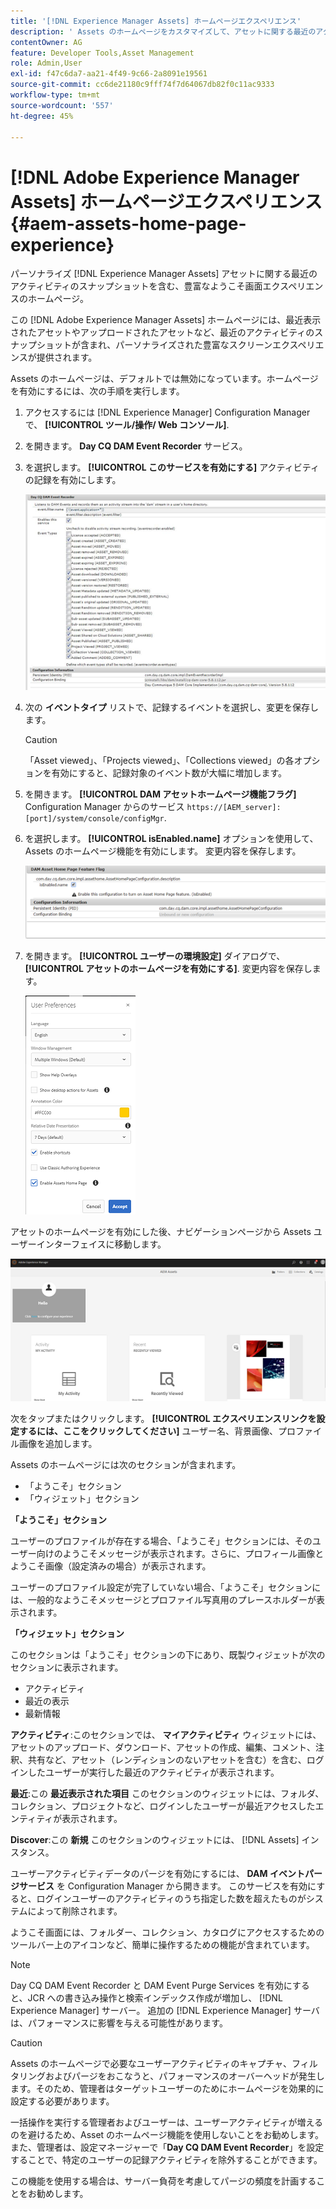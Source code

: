 ```yaml
---
title: '[!DNL Experience Manager Assets] ホームページエクスペリエンス'
description: ' Assets のホームページをカスタマイズして、アセットに関する最近のアクティビティのスナップショットを始め、有益なスタートアップスクリーンエクスペリエンスを実現できます。'
contentOwner: AG
feature: Developer Tools,Asset Management
role: Admin,User
exl-id: f47c6da7-aa21-4f49-9c66-2a8091e19561
source-git-commit: cc6de21180c9fff74f7d64067db82f0c11ac9333
workflow-type: tm+mt
source-wordcount: '557'
ht-degree: 45%

---
```


# [!DNL Adobe Experience Manager Assets] ホームページエクスペリエンス {#aem-assets-home-page-experience}

パーソナライズ [!DNL Experience Manager Assets] アセットに関する最近のアクティビティのスナップショットを含む、豊富なようこそ画面エクスペリエンスのホームページ。

この [!DNL Adobe Experience Manager Assets] ホームページには、最近表示されたアセットやアップロードされたアセットなど、最近のアクティビティのスナップショットが含まれ、パーソナライズされた豊富なスクリーンエクスペリエンスが提供されます。

Assets のホームページは、デフォルトでは無効になっています。ホームページを有効にするには、次の手順を実行します。

1. アクセスするには [!DNL Experience Manager] Configuration Manager で、 **[!UICONTROL ツール/操作/ Web コンソール]**.
1. を開きます。 **Day CQ DAM Event Recorder** サービス。
1. を選択します。 **[!UICONTROL このサービスを有効にする]** アクティビティの記録を有効にします。

   ![chlimage_1-250](assets/chlimage_1-250.png)

1. 次の **イベントタイプ** リストで、記録するイベントを選択し、変更を保存します。

   >[!CAUTION]
   >
   >「Asset viewed」、「Projects viewed」、「Collections viewed」の各オプションを有効にすると、記録対象のイベント数が大幅に増加します。

1. を開きます。 **[!UICONTROL DAM アセットホームページ機能フラグ]** Configuration Manager からのサービス `https://[AEM_server]:[port]/system/console/configMgr`.
1. を選択します。 **[!UICONTROL isEnabled.name]** オプションを使用して、Assets のホームページ機能を有効にします。 変更内容を保存します。

   ![chlimage_1-251](assets/chlimage_1-251.png)

1. を開きます。 **[!UICONTROL ユーザーの環境設定]** ダイアログで、 **[!UICONTROL アセットのホームページを有効にする]**. 変更内容を保存します。

   ![user_preferences](assets/user_preferences.png)

アセットのホームページを有効にした後、ナビゲーションページから Assets ユーザーインターフェイスに移動します。

![home_page](assets/home_page.png)

次をタップまたはクリックします。 **[!UICONTROL エクスペリエンスリンクを設定するには、ここをクリックしてください]** ユーザー名、背景画像、プロファイル画像を追加します。

Assets のホームページには次のセクションが含まれます。

* 「ようこそ」セクション
* 「ウィジェット」セクション

**「ようこそ」セクション**

ユーザーのプロファイルが存在する場合、「ようこそ」セクションには、そのユーザー向けのようこそメッセージが表示されます。さらに、プロフィール画像とようこそ画像（設定済みの場合）が表示されます。

ユーザーのプロファイル設定が完了していない場合、「ようこそ」セクションには、一般的なようこそメッセージとプロファイル写真用のプレースホルダーが表示されます。

**「ウィジェット」セクション**

このセクションは「ようこそ」セクションの下にあり、既製ウィジェットが次のセクションに表示されます。

* アクティビティ
* 最近の表示
* 最新情報

**アクティビティ**:このセクションでは、 **マイアクティビティ** ウィジェットには、アセットのアップロード、ダウンロード、アセットの作成、編集、コメント、注釈、共有など、アセット（レンディションのないアセットを含む）を含む、ログインしたユーザーが実行した最近のアクティビティが表示されます。

**最近**:この **最近表示された項目** このセクションのウィジェットには、フォルダ、コレクション、プロジェクトなど、ログインしたユーザーが最近アクセスしたエンティティが表示されます。

**Discover**:この **新規** このセクションのウィジェットには、 [!DNL Assets] インスタンス。

ユーザーアクティビティデータのパージを有効にするには、 **DAM イベントパージサービス** を Configuration Manager から開きます。 このサービスを有効にすると、ログインユーザーのアクティビティのうち指定した数を超えたものがシステムによって削除されます。

ようこそ画面には、フォルダー、コレクション、カタログにアクセスするためのツールバー上のアイコンなど、簡単に操作するための機能が含まれています。

>[!NOTE]
>
>Day CQ DAM Event Recorder と DAM Event Purge Services を有効にすると、JCR への書き込み操作と検索インデックス作成が増加し、 [!DNL Experience Manager] サーバー。 追加の [!DNL Experience Manager] サーバは、パフォーマンスに影響を与える可能性があります。

>[!CAUTION]
>
>Assets のホームページで必要なユーザーアクティビティのキャプチャ、フィルタリングおよびパージをおこなうと、パフォーマンスのオーバーヘッドが発生します。そのため、管理者はターゲットユーザーのためにホームページを効果的に設定する必要があります。
>
>一括操作を実行する管理者およびユーザーは、ユーザーアクティビティが増えるのを避けるため、Asset のホームページ機能を使用しないことをお勧めします。また、管理者は、設定マネージャーで「**Day CQ DAM Event Recorder**」を設定することで、特定のユーザーの記録アクティビティを除外することができます。
>
>この機能を使用する場合は、サーバー負荷を考慮してパージの頻度を計画することをお勧めします。
